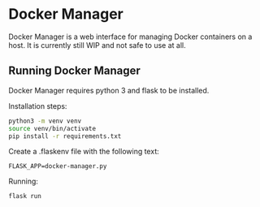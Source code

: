 # Docker Manager

Docker Manager is a web interface for managing Docker containers on a host. It is currently still WIP and not safe to use at all.

## Running Docker Manager

Docker Manager requires python 3 and flask to be installed.

Installation steps:
```bash
python3 -m venv venv
source venv/bin/activate
pip install -r requirements.txt
````

Create a .flaskenv file with the following text:
```
FLASK_APP=docker-manager.py
```

Running:
```bash
flask run
```
